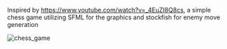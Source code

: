 Inspired by https://www.youtube.com/watch?v=_4EuZI8Q8cs, a simple chess game utilizing SFML for the graphics and stockfish for enemy move generation

![chess_game](https://github.com/user-attachments/assets/4f06b612-7f2e-4c68-a341-7a322c026314)
